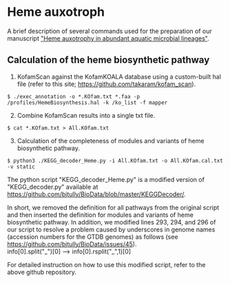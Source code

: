 # Heme auxotroph
A brief description of several commands used for the preparation of our manuscript ["Heme auxotrophy in abundant aquatic microbial lineages"](https://www.biorxiv.org/content/10.1101/2021.01.11.426183v1.full).

## Calculation of the heme biosynthetic pathway

1. KofamScan against the KofamKOALA database using a custom-built hal file (refer to this site; https://github.com/takaram/kofam_scan).
 
```$ ./exec_annotation -o *.KOfam.txt *.faa -p /profiles/HemeBiosynthesis.hal -k /ko_list -f mapper```

2. Combine KofamScan results into a single txt file.

```$ cat *.KOfam.txt > All.KOfam.txt```

3. Calculation of the completeness of modules and variants of heme biosynthetic pathway.
 
```$ python3 ./KEGG_decoder_Heme.py -i All.KOfam.txt -o All.KOfam.cal.txt -v static```

The python script "KEGG_decoder_Heme.py" is a modified version of "KEGG_decoder.py" available at https://github.com/bjtully/BioData/blob/master/KEGGDecoder/.

In short, we removed the definition for all pathways from the original script and then inserted the definition for modules and variants of heme biosynthetic pathway. In addition, we modified lines 293, 294, and 296 of our script to resolve a problem caused by underscores in genome names (accession numbers for the GTDB genomes) as follows (see https://github.com/bjtully/BioData/issues/45).  
info[0].split("\_")[0] --> info[0].rsplit("\_",1)[0]

For detailed instruction on how to use this modified script, refer to the above github repository.
